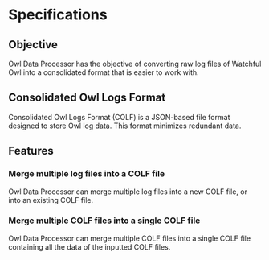 # Specifications

## Objective
Owl Data Processor has the objective of converting raw log files of Watchful Owl into a consolidated format that is easier to work with.

## Consolidated Owl Logs Format
Consolidated Owl Logs Format (COLF) is a JSON-based file format designed to store Owl log data. This format minimizes redundant data.

## Features
### Merge multiple log files into a COLF file
Owl Data Processor can merge multiple log files into a new COLF file, or into an existing COLF file.

### Merge multiple COLF files into a single COLF file
Owl Data Processor can merge multiple COLF files into a single COLF file containing all the data of the inputted COLF files.